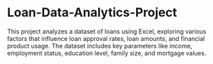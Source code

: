 # Loan-Data-Analytics-Project
This project analyzes a dataset of loans using Excel, exploring various factors that influence loan approval rates, loan amounts, and financial product usage. The dataset includes key parameters like income, employment status, education level, family size, and mortgage values.
